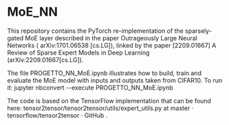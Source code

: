 # MoE_NN

This repository contains the PyTorch re-implementation of the sparsely-gated MoE layer described in the paper Outrageously Large Neural Networks ( arXiv:1701.06538 [cs.LG]), linked by the paper [2209.01667] A Review of Sparse Expert Models in Deep Learning (arXiv:2209.01667[cs.LG]).


The file PROGETTO_NN_MoE.ipynb illustrates how to build, train and evaluate the MoE model with inputs and outputs taken from CIFAR10. To run it:
jupyter nbconvert --execute PROGETTO_NN_MoE.ipynb  

The code is based on the TensorFlow implementation that can be found here:
tensor2tensor/tensor2tensor/utils/expert_utils.py at master · tensorflow/tensor2tensor · GitHub .
